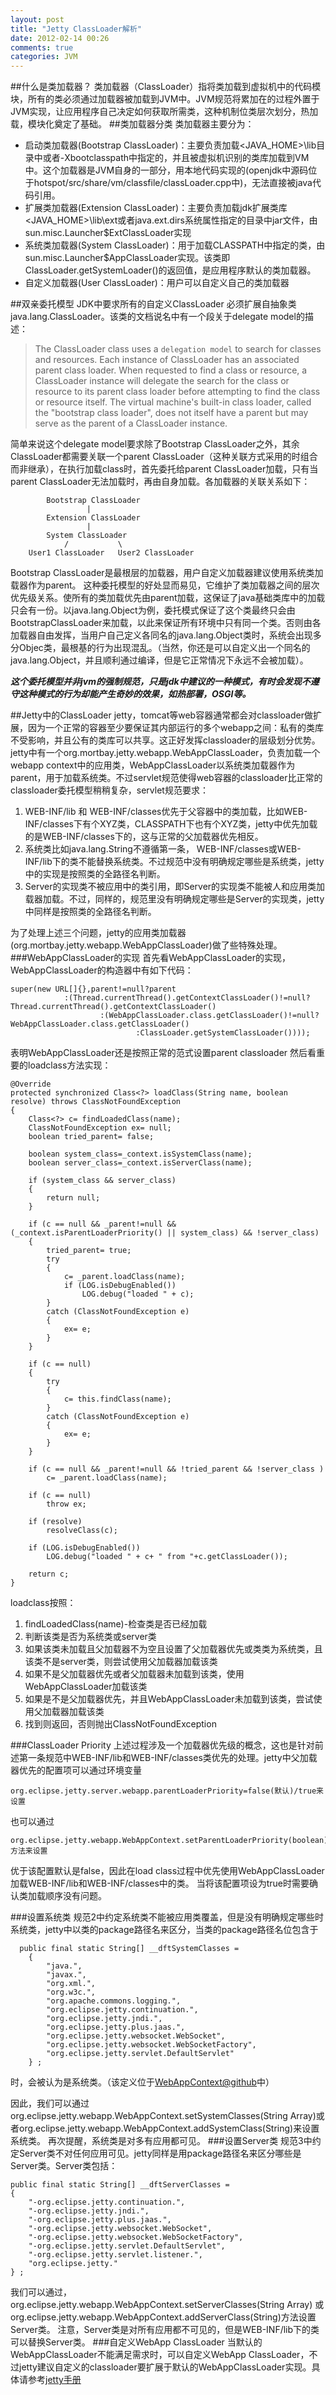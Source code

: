 ```yaml
---
layout: post
title: "Jetty ClassLoader解析"
date: 2012-02-14 00:26
comments: true
categories: JVM
---
```

##什么是类加载器？
类加载器（ClassLoader）指将类加载到虚拟机中的代码模块，所有的类必须通过加载器被加载到JVM中。JVM规范将累加在的过程外置于JVM实现，让应用程序自己决定如何获取所需类，这种机制位类层次划分，热加载，模块化奠定了基础。
##类加载器分类
类加载器主要分为：

* 启动类加载器(Bootstrap ClassLoader)：主要负责加载<JAVA_HOME>\lib目录中或者-Xbootclasspath中指定的，并且被虚拟机识别的类库加载到VM中。这个加载器是JVM自身的一部分，用本地代码实现的(openjdk中源码位于hotspot/src/share/vm/classfile/classLoader.cpp中)，无法直接被java代码引用。
* 扩展类加载器(Extension ClassLoader)：主要负责加载jdk扩展类库<JAVA_HOME>\lib\ext或者java.ext.dirs系统属性指定的目录中jar文件，由sun.misc.Launcher$ExtClassLoader实现
* 系统类加载器(System ClassLoader)：用于加载CLASSPATH中指定的类，由sun.misc.Launcher$AppClassLoader实现。该类即ClassLoader.getSystemLoader()的返回值，是应用程序默认的类加载器。
* 自定义加载器(User ClassLoader)：用户可以自定义自己的类加载器

##双亲委托模型
JDK中要求所有的自定义ClassLoader 必须扩展自抽象类java.lang.ClassLoader。该类的文档说名中有一个段关于delegate model的描述：

>The ClassLoader class uses a `delegation model` to search for classes and resources. Each instance of ClassLoader has an associated parent class loader. When requested to find a class or resource, a ClassLoader instance will delegate the search for the class or resource to its parent class loader before attempting to find the class or resource itself. The virtual machine's built-in class loader, called the "bootstrap class loader", does not itself have a parent but may serve as the parent of a ClassLoader instance.

简单来说这个delegate model要求除了Bootstrap ClassLoader之外，其余ClassLoader都需要关联一个parent ClassLoader（这种关联方式采用的时组合而非继承），在执行加载class时，首先委托给parent ClassLoader加载，只有当parent ClassLoader无法加载时，再由自身加载。各加载器的关联关系如下：

			Bootstrap ClassLoader
					 |
			Extension ClassLoader
					 |
			System ClassLoader
				/ 			\
		User1 ClassLoader	User2 ClassLoader
Bootstrap ClassLoader是最根层的加载器，用户自定义加载器建议使用系统类加载器作为parent。
这种委托模型的好处显而易见，它维护了类加载器之间的层次优先级关系。使所有的类加载优先由parent加载，这保证了java基础类库中的加载只会有一份。以java.lang.Object为例，委托模式保证了这个类最终只会由BootstrapClassLoader来加载，以此来保证所有环境中只有同一个类。否则由各加载器自由发挥，当用户自己定义各同名的java.lang.Object类时，系统会出现多分Objec类，最根基的行为出现混乱。（当然，你还是可以自定义出一个同名的java.lang.Object，并且顺利通过编译，但是它正常情况下永远不会被加载）。

***这个委托模型并非jvm的强制规范，只是jdk中建议的一种模式，有时会发现不遵守这种模式的行为却能产生奇妙的效果，如热部署，OSGI等。***



##Jetty中的ClassLoader
jetty，tomcat等web容器通常都会对classloader做扩展，因为一个正常的容器至少要保证其内部运行的多个webapp之间：私有的类库不受影响，并且公有的类库可以共享。这正好发挥classloader的层级划分优势。
jetty中有一个org.mortbay.jetty.webapp.WebAppClassLoader，负责加载一个webapp context中的应用类，WebAppClassLoader以系统类加载器作为parent，用于加载系统类。不过servlet规范使得web容器的classloader比正常的classloader委托模型稍稍复杂，servlet规范要求：

1. WEB-INF/lib 和 WEB-INF/classes优先于父容器中的类加载，比如WEB-INF/classes下有个XYZ类，CLASSPATH下也有个XYZ类，jetty中优先加载的是WEB-INF/classes下的，这与正常的父加载器优先相反。
2. 系统类比如java.lang.String不遵循第一条， WEB-INF/classes或WEB-INF/lib下的类不能替换系统类。不过规范中没有明确规定哪些是系统类，jetty中的实现是按照类的全路径名判断。
3. Server的实现类不被应用中的类引用，即Server的实现类不能被人和应用类加载器加载。不过，同样的，规范里没有明确规定哪些是Server的实现类，jetty中同样是按照类的全路径名判断。

为了处理上述三个问题，jetty的应用类加载器(org.mortbay.jetty.webapp.WebAppClassLoader)做了些特殊处理。
###WebAppClassLoader的实现
首先看WebAppClassLoader的实现，WebAppClassLoader的构造器中有如下代码：
	
	super(new URL[]{},parent!=null?parent
                :(Thread.currentThread().getContextClassLoader()!=null?Thread.currentThread().getContextClassLoader()
                        :(WebAppClassLoader.class.getClassLoader()!=null?WebAppClassLoader.class.getClassLoader()
                                :ClassLoader.getSystemClassLoader())));

表明WebAppClassLoader还是按照正常的范式设置parent classloader
然后看重要的loadclass方法实现：

    @Override
    protected synchronized Class<?> loadClass(String name, boolean resolve) throws ClassNotFoundException
    {
        Class<?> c= findLoadedClass(name);
        ClassNotFoundException ex= null;
        boolean tried_parent= false;
        
        boolean system_class=_context.isSystemClass(name);
        boolean server_class=_context.isServerClass(name);
        
        if (system_class && server_class)
        {
            return null;
        }
        
        if (c == null && _parent!=null && (_context.isParentLoaderPriority() || system_class) && !server_class)
        {
            tried_parent= true;
            try
            {
                c= _parent.loadClass(name);
                if (LOG.isDebugEnabled())
                    LOG.debug("loaded " + c);
            }
            catch (ClassNotFoundException e)
            {
                ex= e;
            }
        }

        if (c == null)
        {
            try
            {
                c= this.findClass(name);
            }
            catch (ClassNotFoundException e)
            {
                ex= e;
            }
        }

        if (c == null && _parent!=null && !tried_parent && !server_class )
            c= _parent.loadClass(name);

        if (c == null)
            throw ex;

        if (resolve)
            resolveClass(c);

        if (LOG.isDebugEnabled())
            LOG.debug("loaded " + c+ " from "+c.getClassLoader());
        
        return c;
    }
loadclass按照：

1. findLoadedClass(name)-检查类是否已经加载
2. 判断该类是否为系统类或server类
3. 如果该类未加载且父加载器不为空且设置了父加载器优先或类类为系统类，且该类不是server类，则尝试使用父加载器加载该类
4. 如果不是父加载器优先或者父加载器未加载到该类，使用WebAppClassLoader加载该类
5. 如果是不是父加载器优先，并且WebAppClassLoader未加载到该类，尝试使用父加载器加载该类
6. 找到则返回，否则抛出ClassNotFoundException

###ClassLoader Priority
上述过程涉及一个加载器优先级的概念，这也是针对前述第一条规范中WEB-INF/lib和WEB-INF/classes类优先的处理。jetty中父加载器优先的配置项可以通过环境变量

	org.eclipse.jetty.server.webapp.parentLoaderPriority=false(默认)/true来设置

也可以通过

	org.eclipse.jetty.webapp.WebAppContext.setParentLoaderPriority(boolean)方法来设置
优于该配置默认是false，因此在load class过程中优先使用WebAppClassLoader加载WEB-INF/lib和WEB-INF/classes中的类。
当将该配置项设为true时需要确认类加载顺序没有问题。

###设置系统类
规范2中约定系统类不能被应用类覆盖，但是没有明确规定哪些时系统类，jetty中以类的package路径名来区分，当类的package路径名位包含于	

	  public final static String[] __dftSystemClasses =
	    {
	        "java.",                            
	        "javax.",                           
	        "org.xml.",                         
	        "org.w3c.",                         
	        "org.apache.commons.logging.",      
	        "org.eclipse.jetty.continuation.",  
	        "org.eclipse.jetty.jndi.",          
	        "org.eclipse.jetty.plus.jaas.",     
	        "org.eclipse.jetty.websocket.WebSocket", 
	        "org.eclipse.jetty.websocket.WebSocketFactory", 
	        "org.eclipse.jetty.servlet.DefaultServlet" 
	    } ;
时，会被认为是系统类。（该定义位于[WebAppContext@github](https://github.com/eclipse/jetty.project/blob/master/jetty-webapp/src/main/java/org/eclipse/jetty/webapp/WebAppContext.java)中）

因此，我们可以通过 org.eclipse.jetty.webapp.WebAppContext.setSystemClasses(String Array)或者org.eclipse.jetty.webapp.WebAppContext.addSystemClass(String)来设置系统类。
再次提醒，系统类是对多有应用都可见。
###设置Server类
规范3中约定Server类不对任何应用可见。jetty同样是用package路径名来区分哪些是Server类。Server类包括：

	public final static String[] __dftServerClasses =
    {
        "-org.eclipse.jetty.continuation.", 
        "-org.eclipse.jetty.jndi.",         
        "-org.eclipse.jetty.plus.jaas.",    
        "-org.eclipse.jetty.websocket.WebSocket", 
        "-org.eclipse.jetty.websocket.WebSocketFactory", 
        "-org.eclipse.jetty.servlet.DefaultServlet", 
        "-org.eclipse.jetty.servlet.listener.", 
        "org.eclipse.jetty."                
    } ;

我们可以通过， org.eclipse.jetty.webapp.WebAppContext.setServerClasses(String Array) 或org.eclipse.jetty.webapp.WebAppContext.addServerClass(String)方法设置Server类。
注意，Server类是对所有应用都不可见的，但是WEB-INF/lib下的类可以替换Server类。
###自定义WebApp ClassLoader
当默认的WebAppClassLoader不能满足需求时，可以自定义WebApp ClassLoader，不过jetty建议自定义的classloader要扩展于默认的WebAppClassLoader实现。具体请参考[jetty手册](http://wiki.eclipse.org/Jetty/Reference)
	
